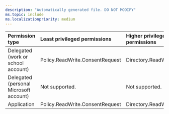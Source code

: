 ```yaml
---
description: "Automatically generated file. DO NOT MODIFY"
ms.topic: include
ms.localizationpriority: medium
---
```


|Permission type|Least privileged permissions|Higher privileged permissions|
|:---|:---|:---|
|Delegated (work or school account)|Policy.ReadWrite.ConsentRequest|Directory.ReadWrite.All|
|Delegated (personal Microsoft account)|Not supported.|Not supported.|
|Application|Policy.ReadWrite.ConsentRequest|Directory.ReadWrite.All|

